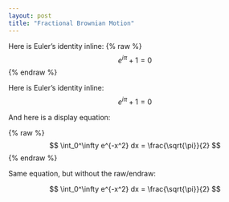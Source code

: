 ```yaml
---
layout: post
title: "Fractional Brownian Motion"
---
```


Here is Euler’s identity inline: {% raw %}$$e^{i\pi} + 1 = 0$${% endraw %}

Here is Euler’s identity inline: $$e^{i\pi} + 1 = 0$$

And here is a display equation:

{% raw %}
$$
\int_0^\infty e^{-x^2} dx = \frac{\sqrt{\pi}}{2}
$$
{% endraw %}

Same equation, but without the raw/endraw:

$$
\int_0^\infty e^{-x^2} dx = \frac{\sqrt{\pi}}{2}
$$
